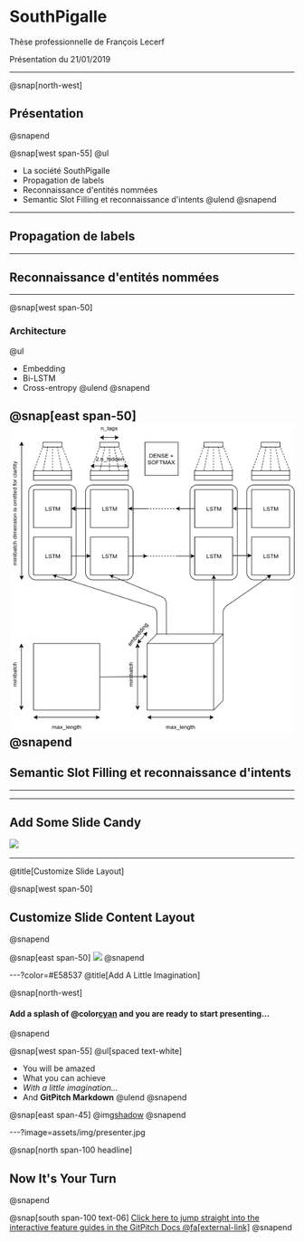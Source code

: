 # SouthPigalle

Thèse professionnelle de François Lecerf

Présentation du 21/01/2019

---
@snap[north-west]
## Présentation
@snapend

@snap[west span-55]
@ul
- La société SouthPigalle
- Propagation de labels
- Reconnaissance d'entités nommées
- Semantic Slot Filling et reconnaissance d'intents
@ulend
@snapend

---
## Propagation de labels
---
## Reconnaissance d'entités nommées
---
@snap[west span-50]
### Architecture
@ul
- Embedding
- Bi-LSTM
- Cross-entropy
@ulend
@snapend

@snap[east span-50]
![](assets/img/RNN_NER.png)
@snapend
---
## Semantic Slot Filling et reconnaissance d'intents
---

---
## Add Some Slide Candy

![](assets/img/presentation.png)

---
@title[Customize Slide Layout]

@snap[west span-50]
## Customize Slide Content Layout
@snapend

@snap[east span-50]
![](assets/img/presentation.png)
@snapend

---?color=#E58537
@title[Add A Little Imagination]

@snap[north-west]
#### Add a splash of @color[cyan](**color**) and you are ready to start presenting...
@snapend

@snap[west span-55]
@ul[spaced text-white]
- You will be amazed
- What you can achieve
- *With a little imagination...*
- And **GitPitch Markdown**
@ulend
@snapend

@snap[east span-45]
@img[shadow](assets/img/conference.png)
@snapend

---?image=assets/img/presenter.jpg

@snap[north span-100 headline]
## Now It's Your Turn
@snapend

@snap[south span-100 text-06]
[Click here to jump straight into the interactive feature guides in the GitPitch Docs @fa[external-link]](https://gitpitch.com/docs/getting-started/tutorial/)
@snapend
